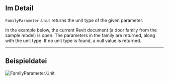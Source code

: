 ## Im Detail
`FamilyParameter.Unit` returns the unit type of the given parameter.

In the example below, the current Revit document (a door family from the sample model) is open. The parameters in the family are returned, along with the unit type. If no unit type is found, a null value is returned.
___
## Beispieldatei

![FamilyParameter.Unit](./Revit.Elements.FamilyParameter.Unit_img.jpg)
